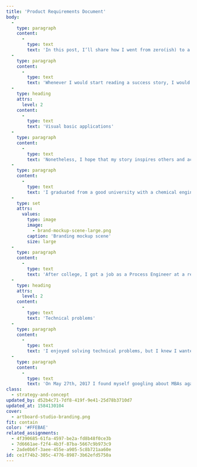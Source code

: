 ```yaml
---
title: 'Product Requirements Document'
body:
  -
    type: paragraph
    content:
      -
        type: text
        text: 'In this post, I’ll share how I went from zero(ish) to a six-figure software engineering job offer in nine months while working full time and being self-taught.'
  -
    type: paragraph
    content:
      -
        type: text
        text: 'Whenever I would start reading a success story, I would immediately look to find the author’s background, hoping it would match mine. I never found someone who had the same background as I did, and most likely mine won’t match yours exactly.'
  -
    type: heading
    attrs:
      level: 2
    content:
      -
        type: text
        text: 'Visual basic applications'
  -
    type: paragraph
    content:
      -
        type: text
        text: 'Nonetheless, I hope that my story inspires others and acts as a valuable data point that can be added to your success story dataset. I took a Visual Basic for Applications (VBA) course in high school (nine years ago). In my freshman engineering course (seven years ago), I learned some C, Python, Matlab, and Labview.'
  -
    type: paragraph
    content:
      -
        type: text
        text: 'I graduated from a good university with a chemical engineering degree and a good GPA (three years ago). I hadn’t done any programming outside of school, in high school or college, until I decided I wanted to learn last year.'
  -
    type: set
    attrs:
      values:
        type: image
        image:
          - brand-mockup-scene-large.png
        caption: 'Branding mockup scene'
        size: large
  -
    type: paragraph
    content:
      -
        type: text
        text: 'After college, I got a job as a Process Engineer at a refinery. I worked there until I changed careers into Software Engineering.'
  -
    type: heading
    attrs:
      level: 2
    content:
      -
        type: text
        text: 'Technical problems'
  -
    type: paragraph
    content:
      -
        type: text
        text: 'I enjoyed solving technical problems, but I knew I wanted to get into the business/startup world at some point. I always kept the thought of an MBA in the back of my mind, but every time I looked at the price tag of the top schools, my interest waned.'
  -
    type: paragraph
    content:
      -
        type: text
        text: 'On May 27th, 2017 I found myself googling about MBAs again, and somehow I stumbled upon software engineering. It seemed like a perfect fit.'
class:
  - strategy-and-concept
updated_by: d52b4c71-7df8-419f-9e41-25d78b3710d7
updated_at: 1584130104
cover:
  - artboard-studio-branding.png
fit: contain
color: '#FFEBAE'
related_assignments:
  - 4f390685-61fa-4597-be2a-fd8b48f0ce3b
  - 7d6661ae-f2f4-4b3f-87ba-5667c9b973c9
  - 2ade0b6f-3aee-455e-a905-5c8b721aa60e
id: ce1f74b2-305c-4776-8987-3b62efd5750a
---
```

